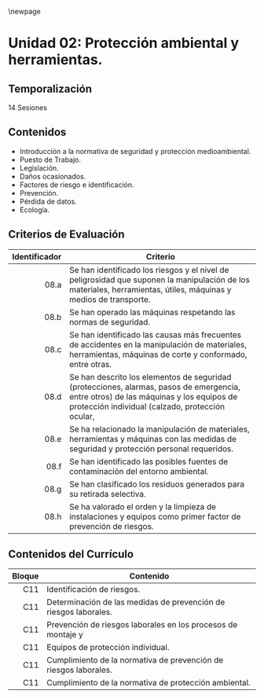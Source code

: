 \newpage

# Unidad 02: Protección ambiental y herramientas.

## Temporalización

14 Sesiones

## Contenidos 

* Introducción a la normativa de seguridad y protección medioambiental.
* Puesto de Trabajo.
* Legislación.
* Daños ocasionados.
* Factores de riesgo e identificación.
* Prevención.
* Pérdida de datos.
* Ecología.

## Criterios de Evaluación 

| Identificador | Criterio  |
| -: |-----------|
| 08.a| Se han identificado los riesgos y el nivel de peligrosidad que suponen la manipulación de los materiales, herramientas, útiles, máquinas y medios de transporte.|
| 08.b| Se han operado las máquinas respetando las normas de seguridad.|
| 08.c| Se han identificado las causas más frecuentes de accidentes en la manipulación de materiales, herramientas, máquinas de corte y conformado, entre otras.|
| 08.d| Se han descrito los elementos de seguridad (protecciones, alarmas, pasos de emergencia, entre otros) de las máquinas y los equipos de protección individual (calzado, protección ocular, |indumentaria, entre otros) que se deben emplear en las distintas operaciones de montaje y mantenimiento.|
| 08.e| Se ha relacionado la manipulación de materiales, herramientas y máquinas con las medidas de seguridad y protección personal requeridos.|
| 08.f| Se han identificado las posibles fuentes de contaminación del entorno ambiental.|
| 08.g| Se han clasificado los residuos generados para su retirada selectiva.|
| 08.h| Se ha valorado el orden y la limpieza de instalaciones y equipos como primer factor de prevención de riesgos.|

## Contenidos del Currículo

| Bloque | Contenido | 
| -: | --------------|
| C11 |Identificación de riesgos.|
| C11 |Determinación de las medidas de prevención de riesgos laborales.|
| C11 |Prevención de riesgos laborales en los procesos de montaje y |mantenimiento.
| C11 |Equipos de protección individual.|
| C11 |Cumplimiento de la normativa de prevención de riesgos laborales.|
| C11 |Cumplimiento de la normativa de protección ambiental.|